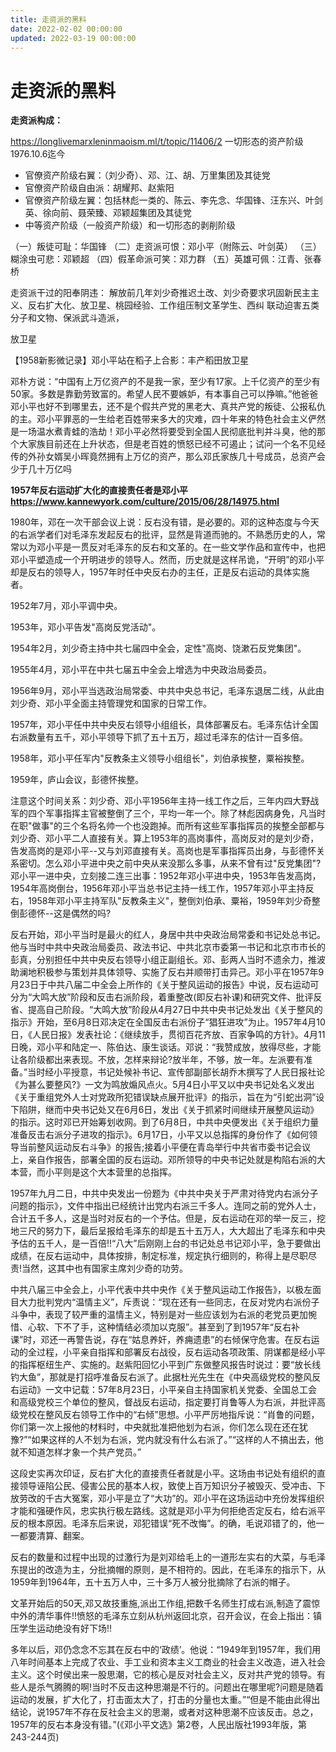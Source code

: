 ```yaml
---
title: 走资派的黑料
date: 2022-02-02 00:00:00
updated: 2022-03-19 00:00:00
---
```


# 走资派的黑料

**走资派构成：**

https://longlivemarxleninmaoism.ml/t/topic/11406/2
一切形态的资产阶级1976.10.6迄今
* 官僚资产阶级右翼：（刘少奇）、邓、江、胡、万里集团及其徒党
* 官僚资产阶级自由派：胡耀邦、赵紫阳
* 官僚资产阶级左翼：包括林彪一类的、陈云、李先念、华国锋、汪东兴、叶剑英、徐向前、聂荣臻、邓颖超集团及其徒党
* 中等资产阶级（一般资产阶级）和一切形态的剥削阶级

（一）叛徒可耻：华国锋
（二）走资派可恨：邓小平（附陈云、叶剑英）
（三）糊涂虫可悲：邓颖超
（四）假革命派可笑：邓力群
（五）英雄可佩：江青、张春桥

走资派干过的阳奉阴违：
解放前几年刘少奇推迟土改、刘少奇要求巩固新民主主义、反右扩大化、放卫星、桃园经验、工作组压制文革学生、西纠 联动迫害五类分子和文物、保派武斗造派，

放卫星

【1958新影微记录】邓小平站在稻子上合影：丰产稻田放卫星

邓朴方说：“中国有上万亿资产的不是我一家，至少有17家。上千亿资产的至少有50家。多数是靠勤劳致富的。希望人民不要嫉妒，有本事自己可以挣嘛。”他爸爸邓小平也好不到哪里去，还不是个假共产党的黑老大、真共产党的叛徒、公报私仇的主。邓小平罪恶的一生给老百姓带来多大的灾难，四十年来的特色社会主义俨然是一场温水煮青蛙的浩劫！邓小平必然将要受到全国人民彻底批判并斗臭，他的那个大家族目前还在上升状态，但是老百姓的愤怒已经不可遏止；试问一个名不见经传的外孙女婿吴小晖竟然拥有上万亿的资产，那么邓氏家族几十号成员，总资产会少于几十万亿吗

**1957年反右运动扩大化的直接责任者是邓小平**
**https://www.kannewyork.com/culture/2015/06/28/14975.html**

1980年，邓在一次干部会议上说：反右没有错，是必要的。邓的这种态度与今天的右派学者们对毛泽东发起反右的批评，显然是背道而驰的。不熟悉历史的人，常常以为邓小平是一贯反对毛泽东的反右和文革的。在一些文学作品和宣传中，也把邓小平塑造成一个开明进步的领导人。然而，历史就是这样吊诡，“开明”的邓小平却是反右的领导人，1957年时任中央反右办的主任，正是反右运动的具体实施者。

1952年7月，邓小平调中央。

1953年，邓小平告发"高岗反党活动"。

1954年2月，刘少奇主持中共七届四中全会，定性"高岗、饶漱石反党集团"。

1955年4月，邓小平在中共七届五中全会上增选为中央政治局委员。

1956年9月，邓小平当选政治局常委、中共中央总书记，毛泽东退居二线，从此由刘少奇、邓小平全面主持管理党和国家的日常工作。

1957年，邓小平任中共中央反右领导小组组长，具体部署反右。毛泽东估计全国右派数量有五千，邓小平领导下抓了五十五万，超过毛泽东的估计一百多倍。

1958年，邓小平任军内"反教条主义领导小组组长"，刘伯承挨整，粟裕挨整。

1959年，庐山会议，彭德怀挨整。

注意这个时间关系：刘少奇、邓小平1956年主持一线工作之后，三年内四大野战军的四个军事指挥主官被整倒了三个，平均一年一个。除了林彪因病身免，凡当时在职"做事"的三个名将名帅一个也没跑掉。而所有这些军事指挥员的挨整全部都与刘少奇、邓小平二人直接有关。算上1953年的高岗事件，高岗反对的是刘少奇，告发高岗的是邓小平--又与刘邓直接有关。高岗也是军事指挥员出身，与彭德怀关系密切。怎么邓小平进中央之前中央从来没那么多事，从来不曾有过"反党集团"?邓小平一进中央，立刻接二连三出事：1952年邓小平进中央，1953年告发高岗，1954年高岗倒台，1956年邓小平当总书记主持一线工作，1957年邓小平主持反右，1958年邓小平主持军队"反教条主义"，整倒刘伯承、粟裕，1959年刘少奇整倒彭德怀--这是偶然的吗?

反右开始，邓小平当时是最火的红人，身居中共中央政治局常委和书记处总书记。他与当时中共中央政治局委员、政法书记、中共北京市委第一书记和北京市市长的彭真，分别担任中共中央反右领导小组正副组长。邓、彭两人当时不遗余力，推波助澜地积极参与策划并具体领导、实施了反右并顺带打击异己。邓小平在1957年9月23日于中共八届二中全会上所作的《关于整风运动的报告》中说，反右运动可分为“大鸣大放”阶段和反击右派阶段，着重整改(即反右补课)和研究文件、批评反省、提高自己阶段。“大鸣大放”阶段从4月27日中共中央书记处发出《关于整风的指示》开始，至6月8日邓决定在全国反击右派份子“猖狂进攻”为止。1957年4月10日，《人民日报》发表社论：《继续放手，贯彻百花齐放、百家争鸣的方针》。4月11日晚，邓小平和陆定一、陈伯达、康生谈话。邓说：“我赞成放，放得尽些，才能让各阶级都出来表现。不放，怎样来辩论?放半年，不够，放一年。左派要有准备。”当时经小平授意，书记处候补书记、宣传部副部长胡乔木撰写了人民日报社论《为甚么要整风?》一文为鸣放煽风点火。5月4日小平又以中央书记处名义发出《关于重组党外人士对党政所犯错误缺点展开批评》的指示，旨在为“引蛇出洞”设下陷阱，继而中央书记处又在6月6日，发出《关于抓紧时间继续开展整风运动》的指示。这时邓已开始筹划收网。到了6月8日，中共中央便发出《关于组织力量准备反击右派分子进攻的指示》。6月17日，小平又以总指挥的身份作了《如何领导当前整风运动反右斗争》的报告;接着小平便在青岛举行中共省市委书记会议上，亲自作报告，部署全国的反右运动。邓所领导的中央书记处就是构陷右派的大本营，而小平则是这个大本营里的总指挥。

1957年九月二日，中共中央发出一份题为《中共中央关于严肃对待党内右派分子问题的指示》，文件中指出已经统计出党内右派三千多人。连同之前的党外人士，合计五千多人，这是当时对反右的一个予估。但是，反右运动在邓的举一反三，挖地三尺的努力下，最后呈报给毛泽东的却是五十五万人，大大超出了毛泽东和中央予估的五千人，是一百倍!!“八大”后刚刚上台的书记处总书记邓小平，急于要做出成绩，在反右运动中，具体按排，制定标准，规定执行细则的，称得上是尽职尽责!当然，这其中也有国家主席刘少奇的功劳。

中共八届三中全会上，小平代表中共中央作《关于整风运动工作报告》，以极左面目大力批判党内“温情主义”，斥责说：“现在还有一些同志，在反对党内右派份子斗争中，表现了较严重的温情主义，特别是对一些应该划为右派的老党员更加惋惜、心软、下不了手，这种情结必须加以克服”。甚至到了到1957年“反右补课”时，邓还一再警告说，存在“姑息养奸，养痈遗患”的右倾保守危害。在反右运动的全过程，小平亲自指挥和部署反右战役，反右运动各项政策、阴谋都是经小平的指挥枢纽生产、实施的。赵紫阳回忆小平到广东做整风报告时说过：要“放长线钓大鱼”，那就是打招呼准备反右派了。此据杜光先生在《中央高级党校的整风反右运动》一文中记载：57年8月23日，小平亲自主持国家机关党委、全国总工会和高级党校三个单位的整风，督战反右运动，指定要打肖鲁等人为右派，并批评高级党校在整风反右领导工作中的“右倾”思想。小平严厉地指斥说：“肖鲁的问题，你们第一次上报他的材料时，中央就批准把他划为右派，你们怎么现在还在犹豫?”“如果这样的人不划为右派，党内就没有什么右派了。”“这样的人不搞出去，他就不知道怎样才象一个共产党员。”

这段史实再次印证，反右扩大化的直接责任者就是小平。这场由书记处有组织的直接领导诬陷公民、侵害公民的基本人权，致使上百万知识分子被毁灭、受冲击、下放劳改的千古大冤案，邓小平是立了“大功”的。邓小平在这场运动中充份发挥组织才能和强硬作风，忠实执行极左路线。这就是邓小平为何拒绝否定反右，给右派平反的根本原因。毛泽东后来说，邓犯错误“死不改悔”。的确，毛说邓错了的，他一一都要清算、翻案。

反右的数量和过程中出现的过激行为是刘邓给毛上的一道形左实右的大菜，与毛泽东提出的改造为主，分批摘帽的原则，是不相符的。因此，在毛泽东的指示下，从1959年到1964年，五十五万人中，三十多万人被分批摘除了右派的帽子。

文革开始后的50天,邓又故技重施,派出工作组,把数千名师生打成右派,制造了震惊中外的清华事件!!愤怒的毛泽东立刻从杭州返回北京，召开会议，在会上指出：镇压学生运动绝没有好下场!!

多年以后，邓仍念念不忘其在反右中的‘政绩’。他说：“1949年到1957年，我们用八年时间基本上完成了农业、手工业和资本主义工商业的社会主义改造，进入社会主义。这个时侯出来一股思潮，它的核心是反对社会主义，反对共产党的领导。有些人是杀气腾腾的啊!当时不反击这种思潮是不行的。问题出在哪里呢?问题是随着运动的发展，扩大化了，打击面太大了，打击的分量也太重。”“但是不能由此得出结论，说1957年不存在反社会主义的思潮，或者对这种思潮不应该反击。总之，1957年的反右本身没有错。”(《邓小平文选》第2卷，人民出版社1993年版，第243-244页)
